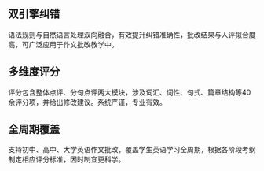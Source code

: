 ﻿## 双引擎纠错
语法规则与自然语言处理双向融合，有效提升纠错准确性，批改结果与人评拟合度高，可广泛应用于作文批改教学中。

## 多维度评分
评分包含整体点评、分句点评两大模块，涉及词汇、词性、句式、篇章结构等40余评分项，并给出修改建议。系统严谨，专业有效。

## 全周期覆盖
支持初中、高中、大学英语作文批改，覆盖学生英语学习全周期，根据各阶段考纲制定相应评分标准，因时制宜更科学。
